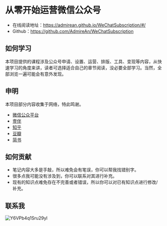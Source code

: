 # 从零开始运营微信公众号
- 在线阅读地址：https://admirean.github.io/WeChatSubscription/#/
- Github：https://github.com/AdmireAn/WeChatSubscription

## 如何学习
本项目提供的课程涉及公众号申请、设置、运营、排版、工具、变现等内容，从快速学习的角度来讲，读者可选择适合自己的章节阅读，没必要全部学习。当然，全部浏览一遍可能会有意外发现。

## 申明
本项目部分内容收集于网络，特此鸣谢。
* [微信公众平台](https://mp.weixin.qq.com/)
* [壹伴](https://yiban.io/)
* [知乎](https://www.zhihu.com/)
* [豆瓣](https://www.douban.com/)
* [简书](https://www.jianshu.com/)

## 如何贡献
- 笔记内容大多是手敲，所以难免会有笔误，你可以帮我找错别字。
- 很多点我可能没有涉及到，你可以联系对其进行补充。
- 现有的知识点难免存在不完善或者错误，所以你可以对已有知识点进行修改/补充。

## 联系我
![Y6VPb4q1Sru29yl](https://i.loli.net/2020/04/11/Y6VPb4q1Sru29yl.png)